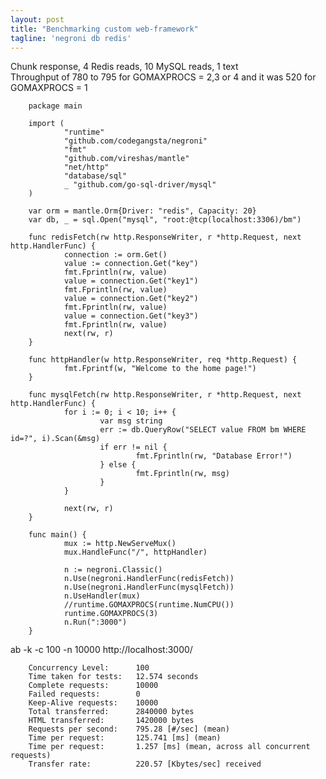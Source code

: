 ```yaml
---
layout: post
title: "Benchmarking custom web-framework"
tagline: 'negroni db redis'
---
```


Chunk response, 4 Redis reads, 10 MySQL reads, 1 text  
Throughput of 780 to 795 for GOMAXPROCS = 2,3 or 4 and it was 520 for GOMAXPROCS = 1  
        
        package main

        import (
                "runtime"
                "github.com/codegangsta/negroni"
                "fmt"
                "github.com/vireshas/mantle"
                "net/http"
                "database/sql"
                _ "github.com/go-sql-driver/mysql"
        )

        var orm = mantle.Orm{Driver: "redis", Capacity: 20}
        var db, _ = sql.Open("mysql", "root:@tcp(localhost:3306)/bm")

        func redisFetch(rw http.ResponseWriter, r *http.Request, next http.HandlerFunc) {
                connection := orm.Get()
                value := connection.Get("key")
                fmt.Fprintln(rw, value)
                value = connection.Get("key1")
                fmt.Fprintln(rw, value)
                value = connection.Get("key2")
                fmt.Fprintln(rw, value)
                value = connection.Get("key3")
                fmt.Fprintln(rw, value)
                next(rw, r)
        }

        func httpHandler(w http.ResponseWriter, req *http.Request) {
                fmt.Fprintf(w, "Welcome to the home page!")
        }

        func mysqlFetch(rw http.ResponseWriter, r *http.Request, next http.HandlerFunc) {
                for i := 0; i < 10; i++ {
                        var msg string
                        err := db.QueryRow("SELECT value FROM bm WHERE id=?", i).Scan(&msg)
                        if err != nil {
                                fmt.Fprintln(rw, "Database Error!")
                        } else {
                                fmt.Fprintln(rw, msg)
                        }
                }

                next(rw, r)
        }

        func main() {
                mux := http.NewServeMux()
                mux.HandleFunc("/", httpHandler)

                n := negroni.Classic()
                n.Use(negroni.HandlerFunc(redisFetch))
                n.Use(negroni.HandlerFunc(mysqlFetch))
                n.UseHandler(mux)
                //runtime.GOMAXPROCS(runtime.NumCPU())
                runtime.GOMAXPROCS(3)
                n.Run(":3000")
        }

ab -k -c 100 -n 10000 http://localhost:3000/

        Concurrency Level:      100
        Time taken for tests:   12.574 seconds
        Complete requests:      10000
        Failed requests:        0
        Keep-Alive requests:    10000
        Total transferred:      2840000 bytes
        HTML transferred:       1420000 bytes
        Requests per second:    795.28 [#/sec] (mean)
        Time per request:       125.741 [ms] (mean)
        Time per request:       1.257 [ms] (mean, across all concurrent requests)
        Transfer rate:          220.57 [Kbytes/sec] received
